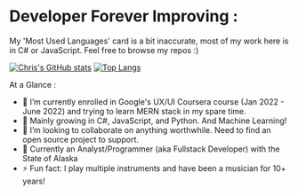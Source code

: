 # Developer Forever Improving : 
My 'Most Used Languages' card is a bit inaccurate, most of my work here is in C# or JavaScript. Feel free to browse my repos :) 

[![Chris's GitHub stats](https://github-readme-stats.vercel.app/api?username=ccpaco)](https://github.com/anuraghazra/github-readme-stats)
[![Top Langs](https://github-readme-stats.vercel.app/api/top-langs/?username=ccpaco)](https://github.com/anuraghazra/github-readme-stats)

<!--
**ccpaco/ccpaco** is a ✨ _special_ ✨ repository because its `README.md` (this file) appears on your GitHub profile.
-->

At a Glance : 
- 🔭 I’m currently enrolled in Google's UX/UI Coursera course (Jan 2022 - June 2022) and trying to learn MERN stack in my spare time.  
- 🌱 Mainly growing in C#, JavaScript, and Python. And Machine Learning!
- 👯 I’m looking to collaborate on anything worthwhile. Need to find an open source project to support. 
- 🤔 Currently an Analyst/Programmer (aka Fullstack Developer) with the State of Alaska
- ⚡ Fun fact: I play multiple instruments and have been a musician for 10+ years!

